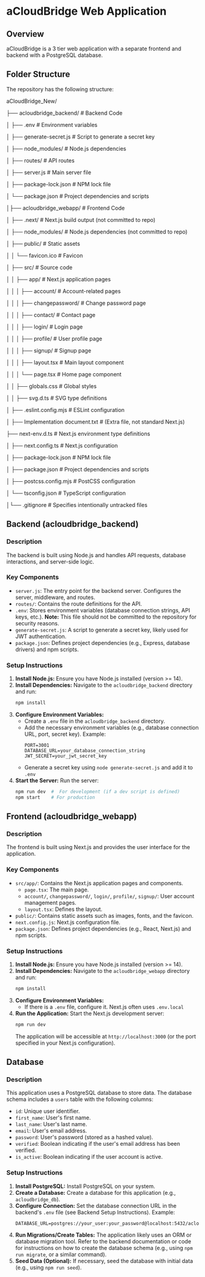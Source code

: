 # aCloudBridge Web Application

## Overview

aCloudBridge is a 3 tier web application with a separate frontend and backend with a PostgreSQL database.

## Folder Structure

The repository has the following structure:

aCloudBridge_New/

├── acloudbridge_backend/     # Backend Code

│   ├── .env                 # Environment variables

│   ├── generate-secret.js    # Script to generate a secret key

│   ├── node_modules/        # Node.js dependencies

│   ├── routes/              # API routes

│   ├── server.js            # Main server file

│   ├── package-lock.json    #  NPM lock file

│   └── package.json         # Project dependencies and scripts

│├── acloudbridge_webapp/      # Frontend Code

│   ├── .next/               # Next.js build output (not committed to repo)

│   ├── node_modules/        # Node.js dependencies (not committed to repo)

│   ├── public/              # Static assets

│   │   └── favicon.ico      # Favicon

│   ├── src/                 # Source code

│   │   ├── app/             # Next.js application pages

│   │   │   ├── account/       # Account-related pages

│   │   │   ├── changepassword/  # Change password page

│   │   │   ├── contact/       # Contact page

│   │   │   ├── login/         # Login page

│   │   │   ├── profile/       # User profile page

│   │   │   ├── signup/        # Signup page

│   │   │   ├── layout.tsx     # Main layout component

│   │   │   └── page.tsx       # Home page component

│   │   ├── globals.css      # Global styles

│   │   ├── svg.d.ts         # SVG type definitions

│   ├── .eslint.config.mjs   # ESLint configuration

│   ├── Implementation document.txt #  (Extra file, not standard Next.js)

├── next-env.d.ts      # Next.js environment type definitions

│   ├── next.config.ts     # Next.js configuration

│   ├── package-lock.json  # NPM lock file

│   ├── package.json       # Project dependencies and scripts

│   ├── postcss.config.mjs # PostCSS configuration

│   └── tsconfig.json      # TypeScript configuration

│└── .gitignore             # Specifies intentionally untracked files

## Backend (acloudbridge_backend)

### Description
The backend is built using Node.js and handles API requests, database interactions, and server-side logic.

### Key Components
* `server.js`:  The entry point for the backend server.  Configures the server, middleware, and routes.
* `routes/`:  Contains the route definitions for the API.
* `.env`:  Stores environment variables (database connection strings, API keys, etc.).  **Note:** This file should not be committed to the repository for security reasons.
* `generate-secret.js`:  A script to generate a secret key, likely used for JWT authentication.
* `package.json`: Defines project dependencies (e.g., Express, database drivers) and npm scripts.

###  Setup Instructions
1.  **Install Node.js:** Ensure you have Node.js installed (version >= 14).
2.  **Install Dependencies:** Navigate to the `acloudbridge_backend` directory and run:
    ```bash
    npm install
    ```
3.  **Configure Environment Variables:**
    * Create a `.env` file in the `acloudbridge_backend` directory.
    * Add the necessary environment variables (e.g., database connection URL, port, secret key).  Example:
        ```
        PORT=3001
        DATABASE_URL=your_database_connection_string
        JWT_SECRET=your_jwt_secret_key
        ```
    * Generate a secret key using `node generate-secret.js` and add it to `.env`
4.  **Start the Server:** Run the server:
    ```bash
    npm run dev  #  For development (if a dev script is defined)
    npm start    # For production
    ```

## Frontend (acloudbridge_webapp)

### Description
The frontend is built using Next.js and provides the user interface for the application.

### Key Components
* `src/app/`:  Contains the Next.js application pages and components.
    * `page.tsx`:  The main page.
    * `account/`, `changepassword/`, `login/`, `profile/`, `signup/`:  User account management pages.
    * `layout.tsx`: Defines the layout.
* `public/`:  Contains static assets such as images, fonts, and the favicon.
* `next.config.js`:  Next.js configuration file.
* `package.json`:  Defines project dependencies (e.g., React, Next.js) and npm scripts.

### Setup Instructions
1.  **Install Node.js:** Ensure you have Node.js installed (version >= 14).
2.  **Install Dependencies:** Navigate to the `acloudbridge_webapp` directory and run:
    ```bash
    npm install
    ```
3.  **Configure Environment Variables:**
     * If there is a `.env` file, configure it.  Next.js often uses `.env.local`
4.  **Run the Application:** Start the Next.js development server:
    ```bash
    npm run dev
    ```
    The application will be accessible at `http://localhost:3000` (or the port specified in your Next.js configuration).

## Database

### Description
This application uses a PostgreSQL database to store data.  The database schema includes a `users` table with the following columns:

* `id`:  Unique user identifier.
* `first_name`: User's first name.
* `last_name`: User's last name.
* `email`: User's email address.
* `password`: User's password (stored as a hashed value).
* `verified`:  Boolean indicating if the user's email address has been verified.
* `is_active`: Boolean indicating if the user account is active.

###  Setup Instructions
1.  **Install PostgreSQL:** Install PostgreSQL on your system.
2.  **Create a Database:** Create a database for this application (e.g., `acloudbridge_db`).
3.  **Configure Connection:** Set the database connection URL in the backend's `.env` file (see Backend Setup Instructions).  Example:
    ```
    DATABASE_URL=postgres://your_user:your_password@localhost:5432/acloudbridge_db
    ```
4.  **Run Migrations/Create Tables:** The application likely uses an ORM or database migration tool.  Refer to the backend documentation or code for instructions on how to create the database schema (e.g., using `npm run migrate`, or a similar command).
5.  **Seed Data (Optional):** If necessary, seed the database with initial data (e.g., using `npm run seed`).


